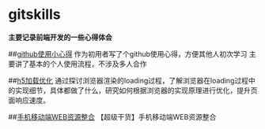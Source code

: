 # gitskills
**主要记录前端开发的一些心得体会**

##[github使用小心得](https://github.com/cinderellayue/gitskills/tree/master/github使用心得) 
作为初用者写了个github使用心得，方便其他人初次学习
主要讲了基本的个人使用流程，不涉及多人合作

##[h5加载优化](https://github.com/cinderellayue/gitskills/tree/master/h5加载优化) 
通过探讨浏览器渲染的loading过程，了解浏览器在loading过程中的实现细节，具体都做了什么，研究如何根据浏览器的实现原理进行优化，提升页面响应速度。

##[手机移动端WEB资源整合](http://www.imooc.com/article/7517?block_id=tuijian_wz) 
【超级干货】手机移动端WEB资源整合

